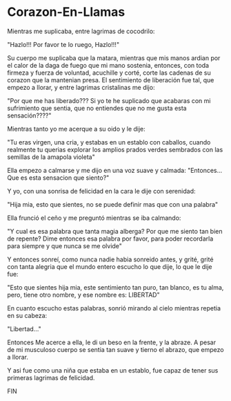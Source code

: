 # Corazon-En-Llamas
Mientras me suplicaba,
entre lagrimas de cocodrilo:

"Hazlo!!! Por favor te lo ruego, Hazlo!!!"

Su cuerpo me suplicaba que la matara,
mientras que mis manos ardian por el calor
de la daga de fuego que mi mano sostenia,
entonces, con toda firmeza y fuerza de voluntad,
acuchille y corté, corte las cadenas de su corazon
que la mantenian presa.
El sentimiento de liberación fue tal,
que empezo a llorar, y entre lagrimas cristalinas me dijo:

"Por que me has liberado??? Si yo te he suplicado que
acabaras con mi sufrimiento que sentia, que no entiendes
que no me gusta esta sensación????"

Mientras tanto yo me acerque a su oido y le dije:

"Tu eras virgen, una cria, y estabas en un establo con caballos,
cuando realmente tu querias explorar los amplios prados
verdes sembrados con las semillas de la amapola violeta"

Ella empezo a calmarse y me dijo en una voz suave y calmada:
"Entonces... Que es esta sensacion que siento?"

Y yo, con una sonrisa de felicidad en la cara le dije con serenidad:

"Hija mia, esto que sientes, no se puede definir mas que con una palabra"

Ella frunció el ceño y me preguntó mientras se iba calmando:

"Y cual es esa palabra que tanta magia alberga? Por que me siento tan bien de repente?
Dime entonces esa palabra por favor, para poder recordarla para siempre y que nunca se me olvide"

Y entonces sonreí, como nunca nadie habia sonreido antes, y grité, grité con tanta
alegria que el mundo entero escucho lo que dije, lo que le dije fue:

"Esto que sientes hija mia, este sentimiento tan puro, tan blanco, es tu alma,
pero, tiene otro nombre, y ese nombre es: LIBERTAD"

En cuanto escucho estas palabras, sonrió mirando al cielo mientras repetia en su cabeza:

"Libertad..."

Entonces Me acerce a ella, le di un beso en la frente, y la abraze.
A pesar de mi musculoso cuerpo se sentia tan suave y tierno el abrazo,
que empezo a llorar.


Y asi fue como una niña que estaba en un establo, fue capaz de tener sus primeras lagrimas de felicidad.

FIN
